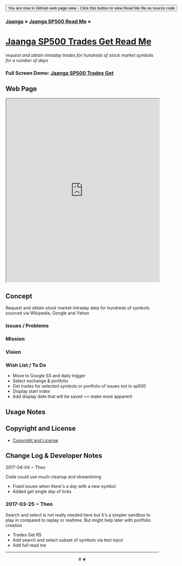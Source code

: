 
<span style=display:none; >[You are now in a GitHub source code view - click this button to view this read me file as a web page]( https://jaanga.github.io/sp500/trades-get/ "View file as a web page." ) </span>
<div><input type=button value='You are now in GitHub web page view - Click this button to view Read Me file as source code' onclick=window.location.href='https://github.com/jaanga/sp500/tree/gh-pages/trades-get/'; /></div>

### [Jaanga]( https://jaanga.github.io/ ) &raquo; [Jaanga SP500 Read Me]( https://jaanga.github.io/sp500/index.html ) &raquo;

[Jaanga SP500 Trades Get Read Me]( https://jaanga.github.io/sp500/#trades-get/README.md )
===
_request and obtain intraday trades for hundreds of stock market symbols for a number of days_


### Full Screen Demo: [Jaanga SP500 Trades Get ]( https://jaanga.github.io/sp500/trades-get/index.html )


## Web Page

<iframe src="https://jaanga.github.io/sp500/trades-get/index.html" width=100% height=600px ><img src="trades-get-r4.png" ></iframe>



## Concept

Request and obtain stock market intraday data for hundreds of symbols sourced via Wikipedia, Google and Yahoo

### Issues / Problems



### Mission
<!-- a statement of a rationale, applicable now as well as in the future -->


### Vision
<!--  a descriptive picture of a desired future state -->


### Wish List / To Do

* Move to Google SS and daily trigger
* Select exchange & portfolio
* Get trades for selected symbols or portfolio of issues not in sp500
* Display start index
* Add display date that will be saved << make more apparent


## Usage Notes



## Copyright and License

* [Copyright and License]( https://jaanga.github.io/#https://jaanga.github.io/jaanga-copyright-and-mit-license.md )


## Change Log & Developer Notes

2017-04-04 ~ Theo

Code could use much cleanup and streamlining

* Fixed issues when there's a day with a new symbol
* Added get single day of ticks

### 2017-03-25 ~ Theo

Search and select is not really needed here but it's a simpler sandbox to play in compared to replay or realtime.
But might help later with portfolio creation

* Trades Get R5
* Add search and select subset of symbols via text input
* Add full read me


***

<center title="dingbat" >
# <a href=javascript:window.scrollTo(0,0); style=text-decoration:none; >❦</a>
</center>



